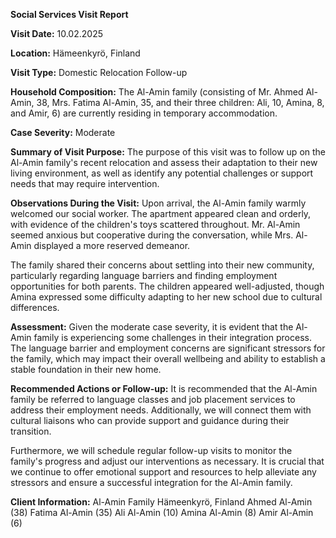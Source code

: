  **Social Services Visit Report**

**Visit Date:** 10.02.2025

**Location:** Hämeenkyrö, Finland

**Visit Type:** Domestic Relocation Follow-up

**Household Composition:** The Al-Amin family (consisting of Mr. Ahmed Al-Amin, 38, Mrs. Fatima Al-Amin, 35, and their three children: Ali, 10, Amina, 8, and Amir, 6) are currently residing in temporary accommodation.

**Case Severity:** Moderate

**Summary of Visit Purpose:** The purpose of this visit was to follow up on the Al-Amin family's recent relocation and assess their adaptation to their new living environment, as well as identify any potential challenges or support needs that may require intervention.

**Observations During the Visit:** Upon arrival, the Al-Amin family warmly welcomed our social worker. The apartment appeared clean and orderly, with evidence of the children's toys scattered throughout. Mr. Al-Amin seemed anxious but cooperative during the conversation, while Mrs. Al-Amin displayed a more reserved demeanor.

The family shared their concerns about settling into their new community, particularly regarding language barriers and finding employment opportunities for both parents. The children appeared well-adjusted, though Amina expressed some difficulty adapting to her new school due to cultural differences.

**Assessment:** Given the moderate case severity, it is evident that the Al-Amin family is experiencing some challenges in their integration process. The language barrier and employment concerns are significant stressors for the family, which may impact their overall wellbeing and ability to establish a stable foundation in their new home.

**Recommended Actions or Follow-up:** It is recommended that the Al-Amin family be referred to language classes and job placement services to address their employment needs. Additionally, we will connect them with cultural liaisons who can provide support and guidance during their transition.

Furthermore, we will schedule regular follow-up visits to monitor the family's progress and adjust our interventions as necessary. It is crucial that we continue to offer emotional support and resources to help alleviate any stressors and ensure a successful integration for the Al-Amin family.

**Client Information:**
Al-Amin Family
Hämeenkyrö, Finland
Ahmed Al-Amin (38)
Fatima Al-Amin (35)
Ali Al-Amin (10)
Amina Al-Amin (8)
Amir Al-Amin (6)
